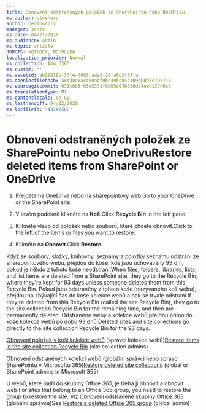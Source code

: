 ```yaml
---
title: Obnovení odstraněných položek ze SharePointu nebo OneDrivu
ms.author: stevhord
author: bentoncity
manager: scotv
ms.date: 04/21/2020
ms.audience: Admin
ms.topic: article
ROBOTS: NOINDEX, NOFOLLOW
localization_priority: Normal
ms.collection: Adm_O365
ms.custom: ''
ms.assetid: ab29939b-37fe-4007-aae3-26fa6d2f57fa
ms.openlocfilehash: a8438d6ac489abfdbe49bc8541b9abdd5e799713
ms.sourcegitcommit: 631cbb5f03e5371f0995e976536d24e9d13746c3
ms.translationtype: MT
ms.contentlocale: cs-CZ
ms.lasthandoff: 04/22/2020
ms.locfileid: "43742508"
---
```

# <a name="restore-deleted-items-from-sharepoint-or-onedrive"></a><span data-ttu-id="673ee-102">Obnovení odstraněných položek ze SharePointu nebo OneDrivu</span><span class="sxs-lookup"><span data-stu-id="673ee-102">Restore deleted items from SharePoint or OneDrive</span></span>

1. <span data-ttu-id="673ee-103">Přejděte na OneDrive nebo na sharepointový web.</span><span class="sxs-lookup"><span data-stu-id="673ee-103">Go to your OneDrive or the SharePoint site.</span></span>
    
2. <span data-ttu-id="673ee-104">V levém podokně klikněte na **Koš.**</span><span class="sxs-lookup"><span data-stu-id="673ee-104">Click **Recycle Bin** in the left pane.</span></span> 
    
3. <span data-ttu-id="673ee-105">Klikněte vlevo od položek nebo souborů, které chcete obnovit.</span><span class="sxs-lookup"><span data-stu-id="673ee-105">Click to the left of the items or files you want to restore.</span></span>
    
4. <span data-ttu-id="673ee-106">Klikněte na **Obnovit**.</span><span class="sxs-lookup"><span data-stu-id="673ee-106">Click **Restore**.</span></span> 
    
<span data-ttu-id="673ee-107">Když se soubory, složky, knihovny, seznamy a položky seznamu odstraní ze sharepointového webu, přejdou do koše, kde jsou uchovávány 93 dní, pokud je někdo z tohoto koše neodstraní.</span><span class="sxs-lookup"><span data-stu-id="673ee-107">When files, folders, libraries, lists, and list items are deleted from a SharePoint site, they go to the Recycle Bin, where they're kept for 93 days unless someone deletes them from this Recycle Bin.</span></span> <span data-ttu-id="673ee-108">Pokud jsou odstraněny z tohoto koše (nazývaného koš webu), přejdou na zbývající čas do koše kolekce webů a pak se trvale odstraní.</span><span class="sxs-lookup"><span data-stu-id="673ee-108">If they're deleted from this Recycle Bin (called the site Recycle Bin), they go to the site collection Recycle Bin for the remaining time, and then are permanently deleted.</span></span> <span data-ttu-id="673ee-109">Odstraněné weby a kolekce webů přejdou přímo do koše kolekce webů po dobu 93 dnů.</span><span class="sxs-lookup"><span data-stu-id="673ee-109">Deleted sites and site collections go directly to the site collection Recycle Bin for the 93 days.</span></span>
  
<span data-ttu-id="673ee-110">[Obnovení položek v koši kolekce webů](https://go.microsoft.com/fwlink/?linkid=867800) (správci kolekce webů)</span><span class="sxs-lookup"><span data-stu-id="673ee-110">[Restore items in the site collection Recycle Bin](https://go.microsoft.com/fwlink/?linkid=867800) (site collection admins)</span></span> 
  
<span data-ttu-id="673ee-111">[Obnovení odstraněných kolekcí webů](https://go.microsoft.com/fwlink/?linkid=867660) (globální správci nebo správci SharePointu v Microsoftu 365)</span><span class="sxs-lookup"><span data-stu-id="673ee-111">[Restore deleted site collections](https://go.microsoft.com/fwlink/?linkid=867660) (global or SharePoint admins in Microsoft 365)</span></span> 
  
<span data-ttu-id="673ee-112">U webů, které patří do skupiny Office 365, je třeba ji obnovit a obnovit web.</span><span class="sxs-lookup"><span data-stu-id="673ee-112">For sites that belong to an Office 365 group, you need to restore the group to restore the site.</span></span> <span data-ttu-id="673ee-113">Viz [Obnovení odstraněné skupiny Office 365](https://go.microsoft.com/fwlink/?linkid=867802) (globální správce)</span><span class="sxs-lookup"><span data-stu-id="673ee-113">See [Restore a deleted Office 365 group](https://go.microsoft.com/fwlink/?linkid=867802) (global admin)</span></span> 
  

